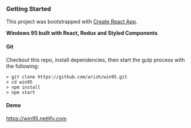 ### Getting Started

This project was bootstrapped with [Create React App](https://github.com/facebookincubator/create-react-app).

**Windows 95 built with React, Redux and Styled Components**

#### Git

Checkout this repo, install dependencies, then start the gulp process with the following:

```
> git clone https://github.com/arizh/win95.git
> cd win95
> npm install
> npm start
```

#### Demo

https://win95.netlify.com
